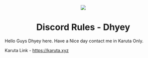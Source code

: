 <div align="center">
    <img src="![image](https://user-images.githubusercontent.com/80089714/128173335-0d028b21-0d3c-426b-9329-4d4c8b574746.png)">
    <h1>Discord Rules - Dhyey</h1>
</div>

Hello Guys Dhyey here. Have a Nice day contact me in Karuta Only.

Karuta Link - https://karuta.xyz
